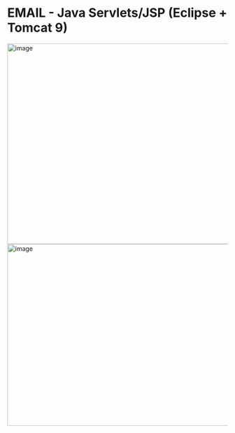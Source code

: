 ﻿# EMAIL - Java Servlets/JSP (Eclipse + Tomcat 9)
 <img width="748" height="458" alt="image" src="https://github.com/user-attachments/assets/3f6834f2-8c7f-4d94-a339-6b216158da18" />
<img width="720" height="415" alt="image" src="https://github.com/user-attachments/assets/ee297b89-6e44-4a62-b069-b52c70ef3993" />


